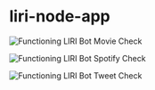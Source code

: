 # liri-node-app

![Functioning LIRI Bot Movie Check](./Images/LIRI-Bot-Movie)

![Functioning LIRI Bot Spotify Check](./Images/LIRI-Bot-Spotify)

![Functioning LIRI Bot Tweet Check](./Images/LIRI-Bot-Tweets)